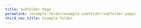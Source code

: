 ```yaml
---
title: Subfolder Page
permalink: /example-folder/example-subfolder/subfolder-page/
third_nav_title: Example Folder
---
```

